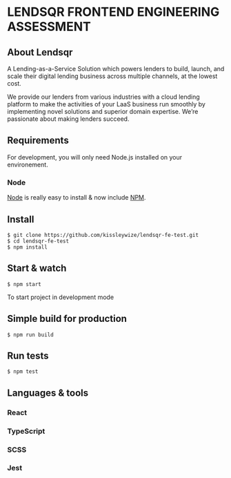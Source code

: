 # LENDSQR FRONTEND ENGINEERING ASSESSMENT

## About Lendsqr

A Lending-as-a-Service Solution which powers lenders to build, launch, and scale their digital lending business across multiple channels, at the lowest cost.

We provide our lenders from various industries with a cloud lending platform to make the activities of your LaaS business run smoothly by implementing novel solutions and superior domain expertise. We’re passionate about making lenders succeed.

## Requirements

For development, you will only need Node.js installed on your environement.

### Node

[Node](http://nodejs.org/) is really easy to install & now include [NPM](https://npmjs.org/).

## Install

    $ git clone https://github.com/kissleywize/lendsqr-fe-test.git
    $ cd lendsqr-fe-test
    $ npm install

## Start & watch

    $ npm start
To start project in development mode 
## Simple build for production

    $ npm run build

## Run tests

    $ npm test

## Languages & tools

### React

### TypeScript
### SCSS

### Jest
